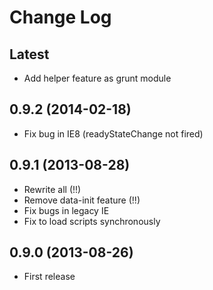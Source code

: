 
# Change Log

## Latest

- Add helper feature as grunt module

## 0.9.2 (2014-02-18)

- Fix bug in IE8 (readyStateChange not fired)

## 0.9.1 (2013-08-28)

- Rewrite all (!!)
- Remove data-init feature (!!)
- Fix bugs in legacy IE
- Fix to load scripts synchronously

## 0.9.0 (2013-08-26)

- First release